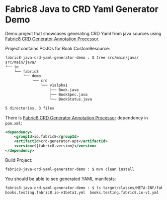 # Fabric8 Java to CRD Yaml Generator Demo

Demo project that showcases generating CRD Yaml from java sources using  [Fabric8 CRD Generator Annotation Processor](https://github.com/fabric8io/kubernetes-client/blob/master/doc/CRD-generator.md).

Project contains POJOs for Book CustomResource:

```bash
fabric8-java-crd-yaml-generator-demo : $ tree src/main/java/
src/main/java/
└── io
    └── fabric8
        └── demo
            └── crd
                └── v1alpha1
                    ├── Book.java
                    ├── BookSpec.java
                    └── BookStatus.java

5 directories, 3 files
```

There is [Fabric8 CRD Generator Annotation Processor](https://github.com/fabric8io/kubernetes-client/blob/master/doc/CRD-generator.md) dependency in `pom.xml`:
```xml
<dependency>
    <groupId>io.fabric8</groupId>
    <artifactId>crd-generator-apt</artifactId>
    <version>${fabric8.version}</version>
</dependency>
```

Build Project:
```bash
fabric8-java-crd-yaml-generator-demo : $ mvn clean install
```

You should be able to see generated YAML manifests:
```bash
fabric8-java-crd-yaml-generator-demo : $ ls target/classes/META-INF/fabric8/
books.testing.fabric8.io-v1beta1.yml  books.testing.fabric8.io-v1.yml
```
